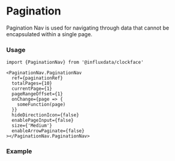 # Pagination

Pagination Nav is used for navigating through data that cannot be encapsulated within a single page.

### Usage

```tsx
import {PaginationNav} from '@influxdata/clockface'
```

```tsx
<PaginationNav.PaginationNav
  ref={paginationRef}
  totalPages={10}
  currentPage={1}
  pageRangeOffset={1}
  onChange={page => {
    someFunction(page)
  }}
  hideDirectionIcon={false}
  enablePageInput={false}
  size={'Medium'}
  enableArrowPaginate={false}
></PaginationNav.PaginationNav>
```

### Example

<!-- STORY -->

<!-- STORY HIDE START -->

<!-- STORY HIDE END -->

<!-- PROPS -->
